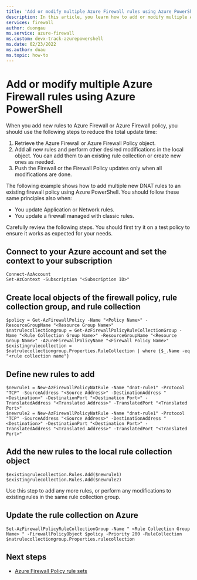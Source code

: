 ```yaml
---
title: 'Add or modify multiple Azure Firewall rules using Azure PowerShell'
description: In this article, you learn how to add or modify multiple Azure Firewall rules using the Azure PowerShell. 
services: firewall
author: duongau
ms.service: azure-firewall
ms.custom: devx-track-azurepowershell
ms.date: 02/23/2022
ms.author: duau
ms.topic: how-to
---
```


# Add or modify multiple Azure Firewall rules using Azure PowerShell

When you add new rules to Azure Firewall or Azure Firewall policy, you should use the following steps to reduce the total update time:

1. Retrieve the Azure Firewall or Azure Firewall Policy object.
1. Add all new rules and perform other desired modifications in the local object. You can add them to an existing rule collection or create new ones as needed.
1. Push the Firewall or the Firewall Policy updates only when all modifications are done.

The following example shows how to add multiple new DNAT rules to an existing firewall policy using Azure PowerShell. You should follow these same principles also when:

- You update Application or Network rules.
- You update a firewall managed with classic rules.

Carefully review the following steps. You should first try it on a test policy to ensure it works as expected for your needs.

## Connect to your Azure account and set the context to your subscription

```azurepowershell
Connect-AzAccount
Set-AzContext -Subscription "<Subscription ID>"

```

## Create local objects of the firewall policy, rule collection group, and rule collection

```azurepowershell
$policy = Get-AzFirewallPolicy -Name "<Policy Name>" -ResourceGroupName "<Resource Group Name>"
$natrulecollectiongroup = Get-AzFirewallPolicyRuleCollectionGroup -Name "<Rule Collection Group Name>" -ResourceGroupName "<Resource Group Name>" -AzureFirewallPolicyName "<Firewall Policy Name>"
$existingrulecollection = $natrulecollectiongroup.Properties.RuleCollection | where {$_.Name -eq "<rule collection name"}
```

## Define new rules to add

```azurepowershell
$newrule1 = New-AzFirewallPolicyNatRule -Name "dnat-rule1" -Protocol "TCP" -SourceAddress "<Source Address>" -DestinationAddress "<Destination>" -DestinationPort "<Destination Port>" -TranslatedAddress "<Translated Address>" -TranslatedPort "<Translated Port>"
$newrule2 = New-AzFirewallPolicyNatRule -Name "dnat-rule1" -Protocol "TCP" -SourceAddress "<Source Address>" -DestinationAddress "<Destination>" -DestinationPort "<Destination Port>" -TranslatedAddress "<Translated Address>" -TranslatedPort "<Translated Port>"
```

## Add the new rules to the local rule collection object

```azurepowershell
$existingrulecollection.Rules.Add($newrule1)
$existingrulecollection.Rules.Add($newrule2)
```

Use this step to add any more rules, or perform any modifications to existing rules in the same rule collection group.

## Update the rule collection on Azure

```azurepowershell
Set-AzFirewallPolicyRuleCollectionGroup -Name " <Rule Collection Group Name> " -FirewallPolicyObject $policy -Priority 200 -RuleCollection $natrulecollectiongroup.Properties.rulecollection
```

## Next steps

- [Azure Firewall Policy rule sets](policy-rule-sets.md)
